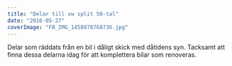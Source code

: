 ```yaml
---
title: "Delar till vw split 50-tal"
date: "2016-05-27"
coverImage: "FB_IMG_1458978768736.jpg"
---
```


Delar som räddats från en bil i dåligt skick med dåtidens syn. Tacksamt att finna dessa delarna idag för att komplettera bilar som renoveras.
